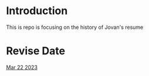 # Introduction
This is repo is focusing on the history of Jovan's resume

# Revise Date
[Mar 22 2023](./2023-03-22/resume.md)